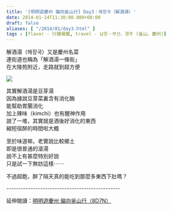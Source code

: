 ```yaml
---
title: '[明明遊慶州 偏向釜山行] Day3：해장국（解酒湯）'
date: 2014-01-14T11:30:00.000+08:00
draft: false
aliases: [ "/2014/01/day3.html" ]
tags : [flavor - 行膳積腹, travel - 남한・부산、경주 (釜山、慶州)]
---
```


解酒湯（해장국）又是慶州名菜  
連街道也稱為「解酒湯一條街」  
在大陵苑附近，走路就到超方便  

![](/images/busanjj3b.jpg)

其實解酒湯是豆芽湯  
因為據說豆芽菜裏含有消化酶  
能幫助胃腸消化  
加上辣味（kimchi）也有醒神作用  
說了一堆，其實就是酒後好消化的東西  
縮短宿醉的時間啦大概  
  
至於味道嘛，老實說比較鄉土  
即是很普通的滾湯  
說不上有甚麼特別好說  
只是試一下無妨這樣⋯⋯  
  
不過超飽，醉了隔天真的能吃到那麼多東西下肚嗎？  
  
\-----------------------------------------------  
  
延伸閱讀：[明明遊慶州 偏向釜山行（8D7N）](https://hidie.net/busanjj8d7n/)
